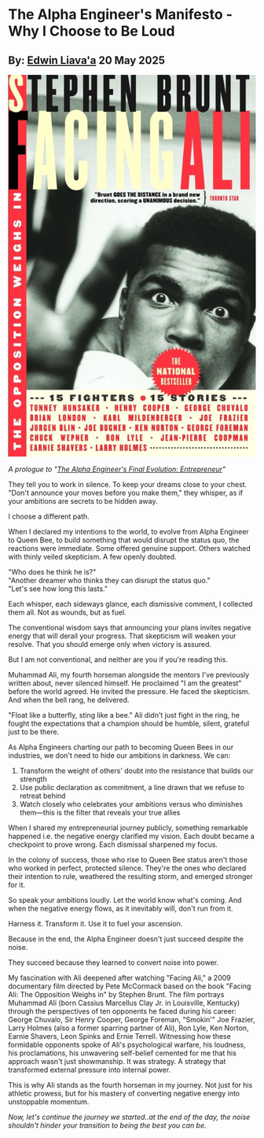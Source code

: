 # The Alpha Engineer's Manifesto - Why I Choose to Be Loud
## By: [Edwin Liava'a](https://github.com/EdwinLiavaa) 20 May 2025

<p align="center">
 <img width="600" src="https://github.com/EdwinLiavaa/liavaa.space/blob/main/blog/20250520/pic.png">
</p>

*A prologue to "[The Alpha Engineer's Final Evolution: Entrepreneur](https://hackernoon.com/the-alpha-engineers-final-evolution-entrepreneur)"*

They tell you to work in silence. To keep your dreams close to your chest. "Don't announce your moves before you make them," they whisper, as if your ambitions are secrets to be hidden away.

I choose a different path.

When I declared my intentions to the world, to evolve from Alpha Engineer to Queen Bee, to build something that would disrupt the status quo, the reactions were immediate. Some offered genuine support. Others watched with thinly veiled skepticism. A few openly doubted.

"Who does he think he is?"  
"Another dreamer who thinks they can disrupt the status quo."  
"Let's see how long this lasts."  

Each whisper, each sideways glance, each dismissive comment, I collected them all. Not as wounds, but as fuel.

The conventional wisdom says that announcing your plans invites negative energy that will derail your progress. That skepticism will weaken your resolve. That you should emerge only when victory is assured.

But I am not conventional, and neither are you if you're reading this.

Muhammad Ali, my fourth horseman alongside the mentors I've previously written about, never silenced himself. He proclaimed "I am the greatest" before the world agreed. He invited the pressure. He faced the skepticism. And when the bell rang, he delivered.

"Float like a butterfly, sting like a bee." Ali didn't just fight in the ring, he fought the expectations that a champion should be humble, silent, grateful just to be there.

As Alpha Engineers charting our path to becoming Queen Bees in our industries, we don't need to hide our ambitions in darkness. We can:

1. Transform the weight of others' doubt into the resistance that builds our strength
2. Use public declaration as commitment, a line drawn that we refuse to retreat behind
3. Watch closely who celebrates your ambitions versus who diminishes them—this is the filter that reveals your true allies

When I shared my entrepreneurial journey publicly, something remarkable happened i.e. the negative energy clarified my vision. Each doubt became a checkpoint to prove wrong. Each dismissal sharpened my focus.

In the colony of success, those who rise to Queen Bee status aren't those who worked in perfect, protected silence. They're the ones who declared their intention to rule, weathered the resulting storm, and emerged stronger for it.

So speak your ambitions loudly. Let the world know what's coming. And when the negative energy flows, as it inevitably will, don't run from it.

Harness it. Transform it. Use it to fuel your ascension.

Because in the end, the Alpha Engineer doesn't just succeed despite the noise. 

They succeed because they learned to convert noise into power.

My fascination with Ali deepened after watching "Facing Ali," a 2009 documentary film directed by Pete McCormack based on the book "Facing Ali: The Opposition Weighs in" by Stephen Brunt. The film portrays Muhammad Ali (born Cassius Marcellus Clay Jr. in Louisville, Kentucky) through the perspectives of ten opponents he faced during his career: George Chuvalo, Sir Henry Cooper, George Foreman, "Smokin'" Joe Frazier, Larry Holmes (also a former sparring partner of Ali), Ron Lyle, Ken Norton, Earnie Shavers, Leon Spinks and Ernie Terrell. Witnessing how these formidable opponents spoke of Ali's psychological warfare, his loudness, his proclamations, his unwavering self-belief cemented for me that his approach wasn't just showmanship. It was strategy. A strategy that transformed external pressure into internal power.

This is why Ali stands as the fourth horseman in my journey. Not just for his athletic prowess, but for his mastery of converting negative energy into unstoppable momentum.

*Now, let's continue the journey we started..at the end of the day, the noise shouldn't hinder your transition to being the best you can be.*